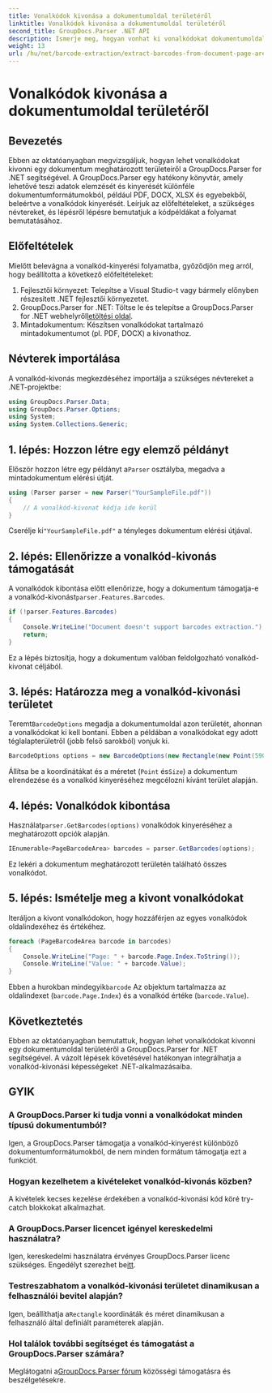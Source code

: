 ```yaml
---
title: Vonalkódok kivonása a dokumentumoldal területéről
linktitle: Vonalkódok kivonása a dokumentumoldal területéről
second_title: GroupDocs.Parser .NET API
description: Ismerje meg, hogyan vonhat ki vonalkódokat dokumentumoldalakról a GroupDocs.Parser for .NET segítségével. Növelje dokumentumfeldolgozási képességeit ezzel a lépésről lépésre mutató oktatóanyaggal.
weight: 13
url: /hu/net/barcode-extraction/extract-barcodes-from-document-page-area/
---
```


# Vonalkódok kivonása a dokumentumoldal területéről

## Bevezetés
Ebben az oktatóanyagban megvizsgáljuk, hogyan lehet vonalkódokat kivonni egy dokumentum meghatározott területeiről a GroupDocs.Parser for .NET segítségével. A GroupDocs.Parser egy hatékony könyvtár, amely lehetővé teszi adatok elemzését és kinyerését különféle dokumentumformátumokból, például PDF, DOCX, XLSX és egyebekből, beleértve a vonalkódok kinyerését. Leírjuk az előfeltételeket, a szükséges névtereket, és lépésről lépésre bemutatjuk a kódpéldákat a folyamat bemutatásához.
## Előfeltételek
Mielőtt belevágna a vonalkód-kinyerési folyamatba, győződjön meg arról, hogy beállította a következő előfeltételeket:
1. Fejlesztői környezet: Telepítse a Visual Studio-t vagy bármely előnyben részesített .NET fejlesztői környezetet.
2.  GroupDocs.Parser for .NET: Töltse le és telepítse a GroupDocs.Parser for .NET webhelyről[letöltési oldal](https://releases.groupdocs.com/parser/net/).
3. Mintadokumentum: Készítsen vonalkódokat tartalmazó mintadokumentumot (pl. PDF, DOCX) a kivonathoz.

## Névterek importálása
A vonalkód-kivonás megkezdéséhez importálja a szükséges névtereket a .NET-projektbe:
```csharp
using GroupDocs.Parser.Data;
using GroupDocs.Parser.Options;
using System;
using System.Collections.Generic;
```
## 1. lépés: Hozzon létre egy elemző példányt
 Először hozzon létre egy példányt a`Parser` osztályba, megadva a mintadokumentum elérési útját.
```csharp
using (Parser parser = new Parser("YourSampleFile.pdf"))
{
    // A vonalkód-kivonat kódja ide kerül
}
```
 Cserélje ki`"YourSampleFile.pdf"` a tényleges dokumentum elérési útjával.
## 2. lépés: Ellenőrizze a vonalkód-kivonás támogatását
 A vonalkódok kibontása előtt ellenőrizze, hogy a dokumentum támogatja-e a vonalkód-kivonást`parser.Features.Barcodes`.
```csharp
if (!parser.Features.Barcodes)
{
    Console.WriteLine("Document doesn't support barcodes extraction.");
    return;
}
```
Ez a lépés biztosítja, hogy a dokumentum valóban feldolgozható vonalkód-kivonat céljából.
## 3. lépés: Határozza meg a vonalkód-kivonási területet
 Teremt`BarcodeOptions` megadja a dokumentumoldal azon területét, ahonnan a vonalkódokat ki kell bontani. Ebben a példában a vonalkódokat egy adott téglalapterületről (jobb felső sarokból) vonjuk ki.
```csharp
BarcodeOptions options = new BarcodeOptions(new Rectangle(new Point(590, 80), new Size(150, 150)));
```
Állítsa be a koordinátákat és a méretet (`Point` és`Size`) a dokumentum elrendezése és a vonalkód kinyeréséhez megcélozni kívánt terület alapján.
## 4. lépés: Vonalkódok kibontása
 Használat`parser.GetBarcodes(options)` vonalkódok kinyeréséhez a meghatározott opciók alapján.
```csharp
IEnumerable<PageBarcodeArea> barcodes = parser.GetBarcodes(options);
```
Ez lekéri a dokumentum meghatározott területén található összes vonalkódot.
## 5. lépés: Ismételje meg a kivont vonalkódokat
Iteráljon a kivont vonalkódokon, hogy hozzáférjen az egyes vonalkódok oldalindexéhez és értékéhez.
```csharp
foreach (PageBarcodeArea barcode in barcodes)
{
    Console.WriteLine("Page: " + barcode.Page.Index.ToString());
    Console.WriteLine("Value: " + barcode.Value);
}
```
 Ebben a hurokban mindegyik`barcode` Az objektum tartalmazza az oldalindexet (`barcode.Page.Index`) és a vonalkód értéke (`barcode.Value`).

## Következtetés
Ebben az oktatóanyagban bemutattuk, hogyan lehet vonalkódokat kivonni egy dokumentumoldal területéről a GroupDocs.Parser for .NET segítségével. A vázolt lépések követésével hatékonyan integrálhatja a vonalkód-kivonási képességeket .NET-alkalmazásaiba.

## GYIK
### A GroupDocs.Parser ki tudja vonni a vonalkódokat minden típusú dokumentumból?
Igen, a GroupDocs.Parser támogatja a vonalkód-kinyerést különböző dokumentumformátumokból, de nem minden formátum támogatja ezt a funkciót.
### Hogyan kezelhetem a kivételeket vonalkód-kivonás közben?
A kivételek kecses kezelése érdekében a vonalkód-kivonási kód köré try-catch blokkokat alkalmazhat.
### A GroupDocs.Parser licencet igényel kereskedelmi használatra?
Igen, kereskedelmi használatra érvényes GroupDocs.Parser licenc szükséges. Engedélyt szerezhet be[itt](https://purchase.groupdocs.com/buy).
### Testreszabhatom a vonalkód-kivonási területet dinamikusan a felhasználói bevitel alapján?
 Igen, beállíthatja a`Rectangle` koordináták és méret dinamikusan a felhasználó által definiált paraméterek alapján.
### Hol találok további segítséget és támogatást a GroupDocs.Parser számára?
 Meglátogatni a[GroupDocs.Parser fórum](https://forum.groupdocs.com/c/parser/17) közösségi támogatásra és beszélgetésekre.